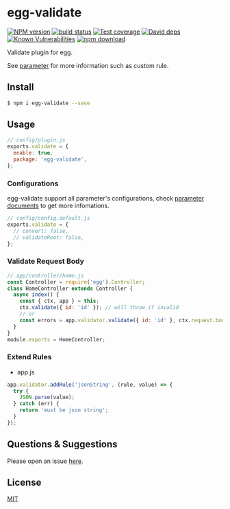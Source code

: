 # egg-validate

[![NPM version][npm-image]][npm-url]
[![build status][travis-image]][travis-url]
[![Test coverage][codecov-image]][codecov-url]
[![David deps][david-image]][david-url]
[![Known Vulnerabilities][snyk-image]][snyk-url]
[![npm download][download-image]][download-url]

[npm-image]: https://img.shields.io/npm/v/egg-validate.svg?style=flat-square
[npm-url]: https://npmjs.org/package/egg-validate
[travis-image]: https://img.shields.io/travis/eggjs/egg-validate.svg?style=flat-square
[travis-url]: https://travis-ci.org/eggjs/egg-validate
[codecov-image]: https://img.shields.io/codecov/c/github/eggjs/egg-validate.svg?style=flat-square
[codecov-url]: https://codecov.io/github/eggjs/egg-validate?branch=master
[david-image]: https://img.shields.io/david/eggjs/egg-validate.svg?style=flat-square
[david-url]: https://david-dm.org/eggjs/egg-validate
[snyk-image]: https://snyk.io/test/npm/egg-validate/badge.svg?style=flat-square
[snyk-url]: https://snyk.io/test/npm/egg-validate
[download-image]: https://img.shields.io/npm/dm/egg-validate.svg?style=flat-square
[download-url]: https://npmjs.org/package/egg-validate

Validate plugin for egg.

See [parameter](https://github.com/node-modules/parameter) for more information such as custom rule.

## Install

```bash
$ npm i egg-validate --save
```

## Usage

```js
// config/plugin.js
exports.validate = {
  enable: true,
  package: 'egg-validate',
};
```

### Configurations

egg-validate support all parameter's configurations, check [parameter documents](https://github.com/node-modules/parameter) to get more infomations.

```js
// config/config.default.js
exports.validate = {
  // convert: false,
  // validateRoot: false,
};
```

### Validate Request Body

```js
// app/controller/home.js
const Controller = require('egg').Controller;
class HomeController extends Controller {
  async index() {
    const { ctx, app } = this;
    ctx.validate({ id: 'id' }); // will throw if invalid
    // or
    const errors = app.validator.validate({ id: 'id' }, ctx.request.body);
  }
}
module.exports = HomeController;
```

### Extend Rules

- app.js

```js
app.validator.addRule('jsonString', (rule, value) => {
  try {
    JSON.parse(value);
  } catch (err) {
    return 'must be json string';
  }
});
```

## Questions & Suggestions

Please open an issue [here](https://github.com/eggjs/egg/issues).

## License

[MIT](LICENSE)
